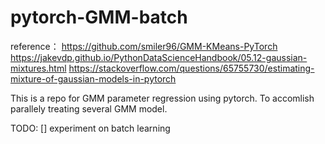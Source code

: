 # pytorch-GMM-batch
reference：
https://github.com/smiler96/GMM-KMeans-PyTorch
https://jakevdp.github.io/PythonDataScienceHandbook/05.12-gaussian-mixtures.html
https://stackoverflow.com/questions/65755730/estimating-mixture-of-gaussian-models-in-pytorch

This is a repo for GMM parameter regression using pytorch. To accomlish parallely treating several GMM model.

TODO:
  [] experiment on batch learning
